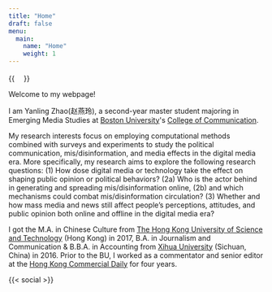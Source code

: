 ```yaml
---
title: "Home"
draft: false
menu:
  main:
    name: "Home"
    weight: 1
---
```


{{<image float="left" width="18em" height="16.5em" frame="true" caption="Yanling Zhao, M.A.in Emerging Media Studies  Email: lingzhao@bu.edu " src="img/profile.jpeg" >}}

 Welcome to my webpage!

I am Yanling Zhao(赵燕玲), a second-year master student majoring in Emerging Media Studies at [Boston University](https://www.bu.edu/)'s [College of Communication](https://www.bu.edu/com/). 

My research interests focus on employing computational methods combined with surveys and experiments to study the political communication, mis/disinformation, and media effects in the digital media era. More specifically, my research aims to explore the following research questions: (1) How dose digital media or technology take the effect on shaping public opinion or political behaviors? (2a) Who is the actor behind in generating and spreading mis/disinformation online, (2b) and which mechanisms could combat mis/disinformation circulation? (3) Whether and how mass media and news still affect people’s perceptions, attitudes, and public opinion both online and offline in the digital media era? 

I got the M.A. in Chinese Culture from [The Hong Kong University of Science and Technology](https://hkust.edu.hk/) (Hong Kong) in 2017, B.A. in Journalism and Communication & B.B.A. in Accounting from [Xihua University](http://www.xhu.edu.cn/) (Sichuan, China) in 2016. Prior to the BU, I worked as a commentator and senior editor at the [Hong Kong Commercial Daily](http://www.hkcd.com/) for four years.                   

{{< social >}}
